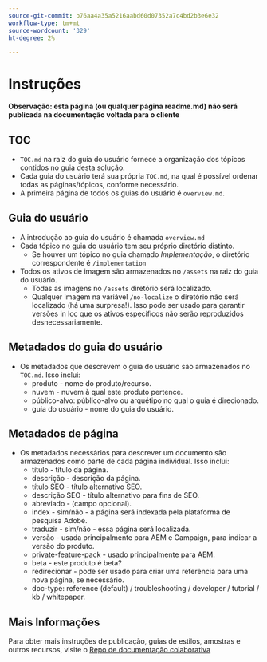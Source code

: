 ```yaml
---
source-git-commit: b76aa4a35a5216aabd60d07352a7c4bd2b3e6e32
workflow-type: tm+mt
source-wordcount: '329'
ht-degree: 2%

---
```

# Instruções

**Observação: esta página (ou qualquer página readme.md) não será publicada na documentação voltada para o cliente**

## TOC

+ `TOC.md` na raiz do guia do usuário fornece a organização dos tópicos contidos no guia desta solução.
+ Cada guia do usuário terá sua própria `TOC.md`, na qual é possível ordenar todas as páginas/tópicos, conforme necessário.
+ A primeira página de todos os guias do usuário é `overview.md`.

## Guia do usuário

+ A introdução ao guia do usuário é chamada `overview.md`
+ Cada tópico no guia do usuário tem seu próprio diretório distinto.
   + Se houver um tópico no guia chamado *Implementação*, o diretório correspondente é `/implementation`
+ Todos os ativos de imagem são armazenados no `/assets` na raiz do guia do usuário.
   + Todas as imagens no `/assets` diretório será localizado.
   + Qualquer imagem na variável `/no-localize` o diretório não será localizado (há uma surpresa!). Isso pode ser usado para garantir versões in loc que os ativos específicos não serão reproduzidos desnecessariamente.

## Metadados do guia do usuário

+ Os metadados que descrevem o guia do usuário são armazenados no `TOC.md`. Isso inclui:
   + produto - nome do produto/recurso.
   + nuvem - nuvem à qual este produto pertence.
   + público-alvo: público-alvo ou arquétipo no qual o guia é direcionado.
   + guia do usuário - nome do guia do usuário.

## Metadados de página

+ Os metadados necessários para descrever um documento são armazenados como parte de cada página individual. Isso inclui:
   + título - título da página.
   + descrição - descrição da página.
   + título SEO - título alternativo SEO.
   + descrição SEO - título alternativo para fins de SEO.
   + abreviado - (campo opcional).
   + index - sim/não - a página será indexada pela plataforma de pesquisa Adobe.
   + traduzir - sim/não - essa página será localizada.
   + versão - usada principalmente para AEM e Campaign, para indicar a versão do produto.
   + private-feature-pack - usado principalmente para AEM.
   + beta - este produto é beta?
   + redirecionar - pode ser usado para criar uma referência para uma nova página, se necessário.
   + doc-type: reference (default) / troubleshooting / developer / tutorial / kb / whitepaper.

## Mais Informações

Para obter mais instruções de publicação, guias de estilos, amostras e outros recursos, visite o [Repo de documentação colaborativa](https://git.corp.adobe.com/AdobeDocs/collaborative-doc-instructions)
